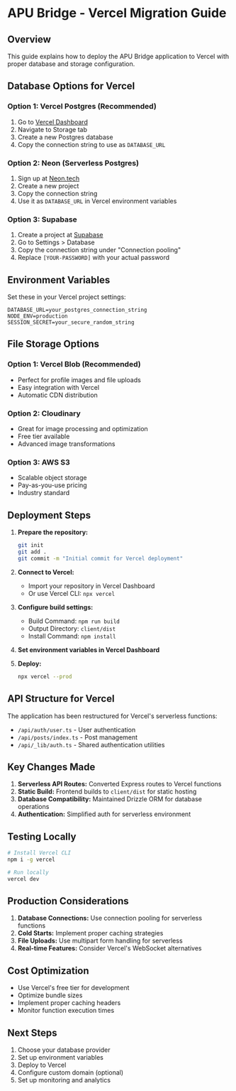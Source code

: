 # APU Bridge - Vercel Migration Guide

## Overview
This guide explains how to deploy the APU Bridge application to Vercel with proper database and storage configuration.

## Database Options for Vercel

### Option 1: Vercel Postgres (Recommended)
1. Go to [Vercel Dashboard](https://vercel.com/dashboard)
2. Navigate to Storage tab
3. Create a new Postgres database
4. Copy the connection string to use as `DATABASE_URL`

### Option 2: Neon (Serverless Postgres)
1. Sign up at [Neon.tech](https://neon.tech)
2. Create a new project
3. Copy the connection string
4. Use it as `DATABASE_URL` in Vercel environment variables

### Option 3: Supabase
1. Create a project at [Supabase](https://supabase.com)
2. Go to Settings > Database
3. Copy the connection string under "Connection pooling"
4. Replace `[YOUR-PASSWORD]` with your actual password

## Environment Variables
Set these in your Vercel project settings:

```
DATABASE_URL=your_postgres_connection_string
NODE_ENV=production
SESSION_SECRET=your_secure_random_string
```

## File Storage Options

### Option 1: Vercel Blob (Recommended)
- Perfect for profile images and file uploads
- Easy integration with Vercel
- Automatic CDN distribution

### Option 2: Cloudinary
- Great for image processing and optimization
- Free tier available
- Advanced image transformations

### Option 3: AWS S3
- Scalable object storage
- Pay-as-you-use pricing
- Industry standard

## Deployment Steps

1. **Prepare the repository:**
   ```bash
   git init
   git add .
   git commit -m "Initial commit for Vercel deployment"
   ```

2. **Connect to Vercel:**
   - Import your repository in Vercel Dashboard
   - Or use Vercel CLI: `npx vercel`

3. **Configure build settings:**
   - Build Command: `npm run build`
   - Output Directory: `client/dist`
   - Install Command: `npm install`

4. **Set environment variables in Vercel Dashboard**

5. **Deploy:**
   ```bash
   npx vercel --prod
   ```

## API Structure for Vercel

The application has been restructured for Vercel's serverless functions:

- `/api/auth/user.ts` - User authentication
- `/api/posts/index.ts` - Post management
- `/api/_lib/auth.ts` - Shared authentication utilities

## Key Changes Made

1. **Serverless API Routes:** Converted Express routes to Vercel functions
2. **Static Build:** Frontend builds to `client/dist` for static hosting
3. **Database Compatibility:** Maintained Drizzle ORM for database operations
4. **Authentication:** Simplified auth for serverless environment

## Testing Locally

```bash
# Install Vercel CLI
npm i -g vercel

# Run locally
vercel dev
```

## Production Considerations

1. **Database Connections:** Use connection pooling for serverless functions
2. **Cold Starts:** Implement proper caching strategies
3. **File Uploads:** Use multipart form handling for serverless
4. **Real-time Features:** Consider Vercel's WebSocket alternatives

## Cost Optimization

- Use Vercel's free tier for development
- Optimize bundle sizes
- Implement proper caching headers
- Monitor function execution times

## Next Steps

1. Choose your database provider
2. Set up environment variables
3. Deploy to Vercel
4. Configure custom domain (optional)
5. Set up monitoring and analytics